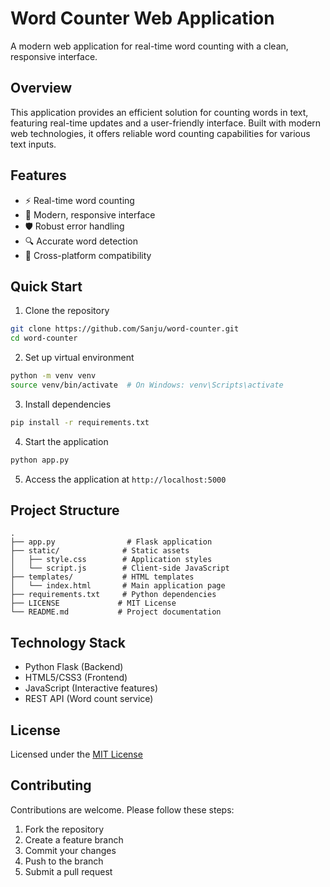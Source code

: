 # Word Counter Web Application

A modern web application for real-time word counting with a clean, responsive interface.

## Overview
This application provides an efficient solution for counting words in text, featuring real-time updates and a user-friendly interface. Built with modern web technologies, it offers reliable word counting capabilities for various text inputs.

## Features
- ⚡ Real-time word counting
- 🎨 Modern, responsive interface
- 🛡️ Robust error handling
- 🔍 Accurate word detection
- 📱 Cross-platform compatibility

## Quick Start

1. Clone the repository
```bash
git clone https://github.com/Sanju/word-counter.git
cd word-counter
```

2. Set up virtual environment
```bash
python -m venv venv
source venv/bin/activate  # On Windows: venv\Scripts\activate
```

3. Install dependencies
```bash
pip install -r requirements.txt
```

4. Start the application
```bash
python app.py
```

5. Access the application at `http://localhost:5000`

## Project Structure
```
.
├── app.py                # Flask application
├── static/              # Static assets
│   ├── style.css        # Application styles
│   └── script.js        # Client-side JavaScript
├── templates/           # HTML templates
│   └── index.html       # Main application page
├── requirements.txt     # Python dependencies
├── LICENSE             # MIT License
└── README.md           # Project documentation
```

## Technology Stack
- Python Flask (Backend)
- HTML5/CSS3 (Frontend)
- JavaScript (Interactive features)
- REST API (Word count service)

## License
Licensed under the [MIT License](LICENSE)

## Contributing
Contributions are welcome. Please follow these steps:
1. Fork the repository
2. Create a feature branch
3. Commit your changes
4. Push to the branch
5. Submit a pull request

